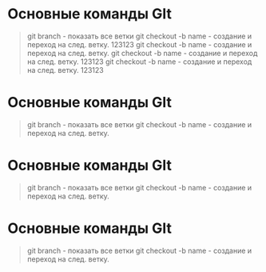 # Основные команды GIt
> git branch - показать все ветки
> git checkout -b name - создание и переход на след. ветку.
123123
git checkout -b name - создание и переход на след. ветку.
git checkout -b name - создание и переход на след. ветку.
123123
git checkout -b name - создание и переход на след. ветку.
123123
# Основные команды GIt
> git branch - показать все ветки
> git checkout -b name - создание и переход на след. ветку.
# Основные команды GIt
> git branch - показать все ветки
> git checkout -b name - создание и переход на след. ветку.
# Основные команды GIt
> git branch - показать все ветки
> git checkout -b name - создание и переход на след. ветку.